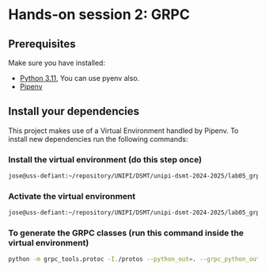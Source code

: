 # Hands-on session 2: GRPC

## Prerequisites

Make sure you have installed:

- [Python 3.11](https://www.python.org/downloads/), You can use pyenv also.
- [Pipenv](https://pipenv.pypa.io/en/latest/)

## Install your dependencies

This project makes use of a Virtual Environment handled by Pipenv. To install new dependencies run the following commands:

### Install the virtual environment (do this step once)

```bash
jose@uss-defiant:~/repository/UNIPI/DSMT/unipi-dsmt-2024-2025/lab05_grpc/lab05_grpc_python$ pipenv install
```

### Activate the virtual environment

```bash
jose@uss-defiant:~/repository/UNIPI/DSMT/unipi-dsmt-2024-2025/lab05_grpc/lab05_grpc_python$ pipenv shell
```

### To generate the GRPC classes (run this command inside the virtual environment)

```bash
python -m grpc_tools.protoc -I./protos --python_out=. --grpc_python_out=. ./protos/helloworld.proto
```
